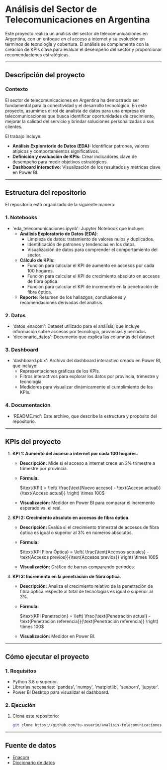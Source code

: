 # **Análisis del Sector de Telecomunicaciones en Argentina**

Este proyecto realiza un análisis del sector de telecomunicaciones en Argentina, con un enfoque en el acceso a internet y su evolución en términos de tecnología y cobertura. El análisis se complementa con la creación de KPIs clave para evaluar el desempeño del sector y proporcionar recomendaciones estratégicas.

---

## **Descripción del proyecto**

### **Contexto**
El sector de telecomunicaciones en Argentina ha demostrado ser fundamental para la conectividad y el desarrollo tecnológico. En este proyecto,
asumimos el rol de analista de datos para una empresa de telecomunicaciones que busca identificar oportunidades de crecimiento, 
mejorar la calidad del servicio y brindar soluciones personalizadas a sus clientes.

El trabajo incluye:
- **Análisis Exploratorio de Datos (EDA):** Identificar patrones, valores atípicos y comportamientos significativos.
- **Definición y evaluación de KPIs:** Crear indicadores clave de desempeño para medir objetivos estratégicos.
- **Dashboard interactivo:** Visualización de los resultados y métricas clave en Power BI.

---

## **Estructura del repositorio**

El repositorio está organizado de la siguiente manera:

### **1. Notebooks**
- 'eda_telecomunicaciones.ipynb': Jupyter Notebook que incluye:
  - **Análisis Exploratorio de Datos (EDA)**:
    - Limpieza de datos: tratamiento de valores nulos y duplicados.
    - Identificación de patrones y tendencias en los datos.
    - Visualización de datos para comprender el comportamiento del sector.
  - **Cálculo de KPIs**:
    - Función para calcular el KPI de aumento en accesos por cada 100 hogares.
    - Función para calcular el KPI de crecimiento absoluto en accesos de fibra óptica.
    - Función para calcular el KPI de incremento en la penetración de fibra óptica.
  - **Reporte**: Resumen de los hallazgos, conclusiones y recomendaciones derivadas del análisis.

### **2. Datos**
- 'datos_enacom': Dataset utilizado para el análisis, que incluye información sobre accesos por tecnología, provincias y periodos.
- 'diccionario_datos': Documento que explica las columnas del dataset.

### **3. Dashboard**
- 'dashboard.pbix': Archivo del dashboard interactivo creado en Power BI, que incluye:
  - Representaciones gráficas de los KPIs.
  - Filtros interactivos para explorar los datos por provincia, trimestre y tecnología.
  - Medidores para visualizar dinámicamente el cumplimiento de los KPIs.

### **4. Documentación**
- 'README.md': Este archivo, que describe la estructura y propósito del repositorio.


---

## **KPIs del proyecto**

1. **KPI 1: Aumento del acceso a internet por cada 100 hogares.**
   - **Descripción:** Mide si el acceso a internet crece un 2% trimestre a trimestre por provincia.
  
   - **Fórmula:** 

       $\text{KPI} = \left( \frac{\text{Nuevo acceso} - \text{Acceso actual}}{\text{Acceso actual}} \right) \times 100$


   - **Visualización:** Medidor en Power BI para comparar el incremento esperado vs. el real.

2. **KPI 2: Crecimiento absoluto en accesos de fibra óptica.**
   - **Descripción:** Evalúa si el crecimiento trimestral de accesos de fibra óptica es igual o superior al 3% en números absolutos.
   - **Fórmula:** 
     
     $\text{KPI Fibra Óptica} = \left( \frac{\text{Accesos actuales} - \text{Accesos previos}}{\text{Accesos previos}} \right) \times 100$
     
    
   


   - **Visualización:** Gráfico de barras comparando periodos.

3. **KPI 3: Incremento en la penetración de fibra óptica.**
   - **Descripción:** Analiza el crecimiento relativo de la penetración de fibra óptica respecto al total de tecnologías es igual o superior al 3%.
   - **Fórmula:** 

   
     $\text{KPI Penetración} = \left( \frac{\text{Penetración actual} - \text{Penetración referencia}}{\text{Penetración referencia}} \right) \times 100$


   - **Visualización:** Medidor en Power BI.

---

## **Cómo ejecutar el proyecto**

### **1. Requisitos**
- Python 3.8 o superior.
- Librerías necesarias: 'pandas', 'numpy', 'matplotlib', 'seaborn', 'jupyter'.
- Power BI Desktop para visualizar el dashboard.

### **2. Ejecución**
1. Clona este repositorio:
   ```bash
   git clone https://github.com/tu-usuario/analisis-telecomunicaciones.git

--- 
## Fuente de datos

- [Enacom](https://indicadores.enacom.gob.ar/datos-abiertos) 
- [Diccionario de datos](https://docs.google.com/document/d/1BYW0vT_DNIjjKM9v4hNg5KmqjRNOc7OBB1jCXc80gnI/edit#heading=h.hjukififf3ol)
